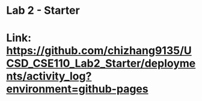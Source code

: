 # Lab 2 - Starter
# Link: https://github.com/chizhang9135/UCSD_CSE110_Lab2_Starter/deployments/activity_log?environment=github-pages
